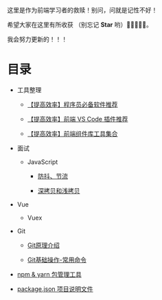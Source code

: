 这里是作为前端学习者的救赎！别问，问就是记性不好！

希望大家在这里有所收获 （别忘记 **Star** 哟）🌟🌟🌟🌟🌟。 

我会努力更新的！！！

# 目录

- 工具整理

  - [【提高效率】程序员必备软件推荐]( http://rain7.top/share/software.html )

  - [【提高效率】前端 VS Code 插件推荐]( http://rain7.top/share/vscode.html )

  - [【提高效率】前端组件库工具集合]( http://rain7.top/farme/index.html )

- 面试

  - JavaScript

    - [防抖、节流](http://rain7.top/frontend/JavaScript.html#_2、防抖和节流)

    - [深拷贝和浅拷贝](http://rain7.top/frontend/JavaScript.html#_1、深拷贝和浅拷贝)
  
- Vue
  
  - Vuex 
  
- Git

  - [Git原理介绍](/tools/Git.html#git-原理)

  - [Git基础操作-常用命令](/tools/Git.html#git-常用命令)

- [npm & yarn  包管理工具](http://rain7.top/tools/package) 

- [package.json  项目说明文件](http://rain7.top/engineering/package.json.html) 




